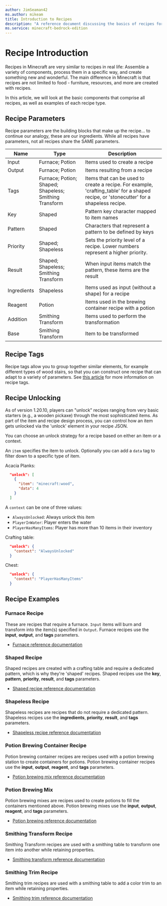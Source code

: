 ```yaml
---
author: JimSeaman42
ms.author: mikeam
title: Introduction to Recipes
description: "A reference document discussing the basics of recipes for creators"
ms.service: minecraft-bedrock-edition
---
```


# Recipe Introduction

Recipes in Minecraft are very similar to recipes in real life: Assemble a variety of components, process them in a specific way, and create something new and wonderful. The main difference in Minecraft is that recipes are not limited to food - furniture, resources, and more are created with recipes.

In this article, we will look at the basic components that comprise all recipes, as well as examples of each recipe type.

## Recipe Parameters

Recipe parameters are the building blocks that make up the recipe... to continue our analogy, these are our ingredients. While all recipes have parameters, not all recipes share the SAME parameters.

| Name | Type  | Description |
|--------------|-----------|------------|
|Input |Furnace; Potion| Items used to create a recipe|
|Output| Furnace; Potion| Items resulting from a recipe|
|Tags |Furnace; Potion; Shaped; Shapeless; Smithing Transform |Items that can be used to create a recipe. For example, 'crafting_table' for a shaped recipe, or 'stonecutter' for a shapeless recipe.|
|Key |Shaped |Pattern key character mapped to item names |
|Pattern |Shaped |Characters that represent a pattern to be defined by keys |
|Priority |Shaped; Shapeless |Sets the priority level of a recipe. Lower numbers represent a higher priority. |
|Result |Shaped; Shapeless; Smithing Transform |When input items match the pattern, these items are the result |
|Ingredients |Shapeless |Items used as input (without a shape) for a recipe |
|Reagent |Potion |Items used in the brewing container recipe with a potion |
|Addition |Smithing Transform |Items used to perform the transformation |
|Base |Smithing Transform |Item to be transformed |

## Recipe Tags

Recipe tags allow you to group together similar elements, for example different types of wood stairs, so that you can construct one recipe that can adapt to a variety of parameters. See [this article](./../Reference/Content/RecipeReference/Examples/RecipeDefinitions/TagsRecipeInput.md) for more information on recipe tags.

## Recipe Unlocking

As of version 1.20.10, players can "unlock" recipes ranging from very basic starters (e.g., a wooden pickaxe) through the most sophisticated items. As part of the item and recipe design process, you can control how an item gets unlocked via the 'unlock' element in your recipe JSON.

You can choose an unlock strategy for a recipe based on either an item or a context.

An `item` specifies the item to unlock. Optionally you can add a `data` tag to filter down to a specific type of item.

Acacia Planks:

```json
  "unlock": [
    {
      "item": "minecraft:wood",
      "data": 4
    }
  ]
```

A `context` can be one of three values:

* `AlwaysUnlocked`: Always unlock this item
* `PlayerInWater`: Player enters the water
* `PlayerHasManyItems`: Player has more than 10 items in their inventory

Crafting table:

```json
  "unlock": {
    "context": "AlwaysUnlocked"
  }
```

Chest:

```json
  "unlock": {
    "context": "PlayerHasManyItems"
  }
```

## Recipe Examples

### Furnace Recipe

These are recipes that require a furnace. `Input` items will burn and transform into the item(s) specified in `Output`. Furnace recipes use the **input**, **output**, and **tags** parameters.

* [Furnace reference documentation](./../Reference/Content/RecipeReference/Examples/RecipeDefinitions/minecraftRecipe_Furnace.md)

### Shaped Recipe

Shaped recipes are created with a crafting table and require a dedicated pattern, which is why they're 'shaped' recipes. Shaped recipes use the **key**, **pattern**, **priority**, **result**, and **tags** parameters.

* [Shaped recipe reference documentation](./../Reference/Content/RecipeReference/Examples/RecipeDefinitions/minecraftRecipe_Shaped.md)

### Shapeless Recipe

Shapeless recipes are recipes that do not require a dedicated pattern. Shapeless recipes use the **ingredients**, **priority**, **result**, and **tags** parameters.

* [Shapeless recipe reference documentation](./../Reference/Content/RecipeReference/Examples/RecipeDefinitions/minecraftRecipe_Shapeless.md)

### Potion Brewing Container Recipe

Potion brewing container recipes are recipes used with a potion brewing station to create containers for potions. Potion brewing container recipes use the **input**, **output**, **reagent**, and **tags** parameters.

* [Potion brewing mix reference documentation](./../Reference/Content/RecipeReference/Examples/RecipeDefinitions/minecraftRecipe_PotionBrewingMix.md)

### Potion Brewing Mix

Potion brewing mixes are recipes used to create potions to fill the containers mentioned above. Potion brewing mixes use the **input**, **output**, **reagent**, and **tags** parameters.

* [Potion brewing reference documentation](./../Reference/Content/RecipeReference/Examples/RecipeDefinitions/minecraftRecipe_PotionBrewingMix.md)

### Smithing Transform Recipe

Smithing Transform recipes are used with a smithing table to transform one item into another while retaining properties.

* [Smithing transform reference documentation](./../Reference/Content/RecipeReference/Examples/RecipeDefinitions/minecraftRecipe_SmithingTransform.md)

### Smithing Trim Recipe

Smithing trim recipes are used with a smithing table to add a color trim to an item while retaining properties.

* [Smithing trim reference documentation](./../Reference/Content/RecipeReference/Examples/RecipeDefinitions/minecraftRecipe_SmithingTrim.md)
